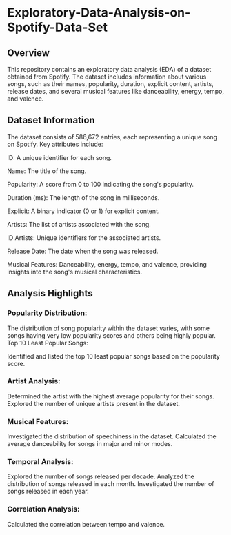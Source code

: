 # Exploratory-Data-Analysis-on-Spotify-Data-Set

## Overview

This repository contains an exploratory data analysis (EDA) of a dataset obtained from Spotify. The dataset includes information about various songs, such as their names, popularity, duration, explicit content, artists, release dates, and several musical features like danceability, energy, tempo, and valence.

## Dataset Information

The dataset consists of 586,672 entries, each representing a unique song on Spotify. Key attributes include:

ID: A unique identifier for each song.

Name: The title of the song.

Popularity: A score from 0 to 100 indicating the song's popularity.

Duration (ms): The length of the song in milliseconds.

Explicit: A binary indicator (0 or 1) for explicit content.

Artists: The list of artists associated with the song.

ID Artists: Unique identifiers for the associated artists.

Release Date: The date when the song was released.

Musical Features: Danceability, energy, tempo, and valence, providing insights into the song's musical characteristics.

## Analysis Highlights

### Popularity Distribution:

The distribution of song popularity within the dataset varies, with some songs having very low popularity scores and others being highly popular.
Top 10 Least Popular Songs:

Identified and listed the top 10 least popular songs based on the popularity score.
### Artist Analysis:

Determined the artist with the highest average popularity for their songs.
Explored the number of unique artists present in the dataset.
### Musical Features:

Investigated the distribution of speechiness in the dataset.
Calculated the average danceability for songs in major and minor modes.
### Temporal Analysis:

Explored the number of songs released per decade.
Analyzed the distribution of songs released in each month.
Investigated the number of songs released in each year.
### Correlation Analysis:

Calculated the correlation between tempo and valence.
